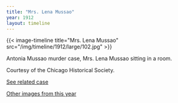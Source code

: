 ```yaml
---
title: "Mrs. Lena Mussao"
year: 1912
layout: timeline
---
```


{{< image-timeline title="Mrs. Lena Mussao" src="/img/timeline/1912/large/102.jpg" >}}


Antonia Mussao murder case, Mrs. Lena Mussao sitting in a room. 

Courtesy of the Chicago Historical Society. 

[See related case](/database/4273/)  

[Other images from this year](/historical/timeline/1912)